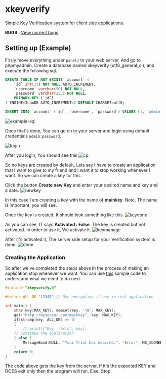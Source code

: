 # xkeyverify
Simple Key Verification system for client side applications.

**BUGS** : [View current bugs](https://github.com/quantumcored/xkeyverify/blob/master/BUGS.md)

## Setting up (Example)

Firsly move everything under ``panel/`` to your web server, And go to phpmyadmin.
Create a database named xkeyverify (utf8_general_ci), and execute the following sql.
```sql
CREATE TABLE IF NOT EXISTS `account` (
	`id` int(11) NOT NULL AUTO_INCREMENT,
  	`username` varchar(50) NOT NULL,
  	`password` varchar(255) NOT NULL,
    PRIMARY KEY (`id`)
) ENGINE=InnoDB AUTO_INCREMENT=2 DEFAULT CHARSET=utf8;

INSERT INTO `account` (`id`, `username`, `password`) VALUES (1, 'admin', '$2y$10$uhL2hyDAKH3/u3lST0Pr/uuClRA/k8DSU6T5.b/FGx.upp0MoDZ5u');
```
![example-sql](https://github.com/quantumcored/xkeyverify/blob/master/images/sql.PNG)

Once that's done, You can go on to your server and login using default credentials ``admin:password``.

![login](https://github.com/quantumcored/xkeyverify/blob/master/images/login.PNG)

After you login, You should see this
![cp](https://github.com/quantumcored/xkeyverify/blob/master/images/cp.PNG)

So no keys are created by default, Lets say I have to create an application that I want to give to my friend and I want it to stop working whenever I want. So we can create a key for this.

Click the button **Create new Key** 
and enter your desired name and key and a date.
![newkey](https://github.com/quantumcored/xkeyverify/blob/master/images/keycreate.PNG)

In this case I am creating a key with the name of **mainkey**. Note, The name is important, you will see.

Once the key is created, It should look something like this.
![keydone](https://github.com/quantumcored/xkeyverify/blob/master/images/keydone.PNG)

As you can see, IT says **Activated : False**. The key is created but not activated. In order to use it, We activate it.
![keymanage](https://github.com/quantumcored/xkeyverify/blob/master/images/keymanage.PNG)

After it's activated it, The server side setup for your Verification system is done.
![done](https://github.com/quantumcored/xkeyverify/blob/master/images/keyactivate.PNG)

### Creating the Application

So after we've completed the steps above in the process of making an application stop whenever we want.
You can use [this](https://github.com/quantumcored/xkeyverify/blob/master/samples/main.c) sample code to understand what we need to do next.
```C
#include "xkeyverify.h"

#define ALL_OK "12345" // Use encryption if use in real application

int main() {
    char key[MAX_KEY]; memset(key, '\0', MAX_KEY);
    get("http://myserver.com/mainkey", key, MAX_KEY);
    if(strcmp(key, ALL_OK) == 0)
    {
        // printf("Key : %s\n", key);
	// Continue the application
    } else {
        MessageBoxA(NULL, "Your Trial has expired.", "Error", MB_ICONERROR);
    }
    return 0;
}
```
The code above gets the key from the server, If it's the expected KEY and DOES exit only then the program will run, Else, Stop.
